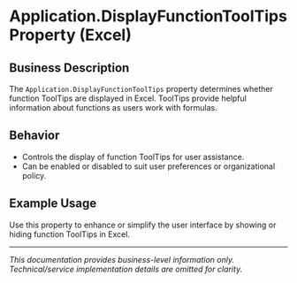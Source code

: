 # Application.DisplayFunctionToolTips Property (Excel)

## Business Description

The `Application.DisplayFunctionToolTips` property determines whether function ToolTips are displayed in Excel. ToolTips provide helpful information about functions as users work with formulas.

## Behavior
- Controls the display of function ToolTips for user assistance.
- Can be enabled or disabled to suit user preferences or organizational policy.

## Example Usage
Use this property to enhance or simplify the user interface by showing or hiding function ToolTips in Excel.

---
*This documentation provides business-level information only. Technical/service implementation details are omitted for clarity.*
